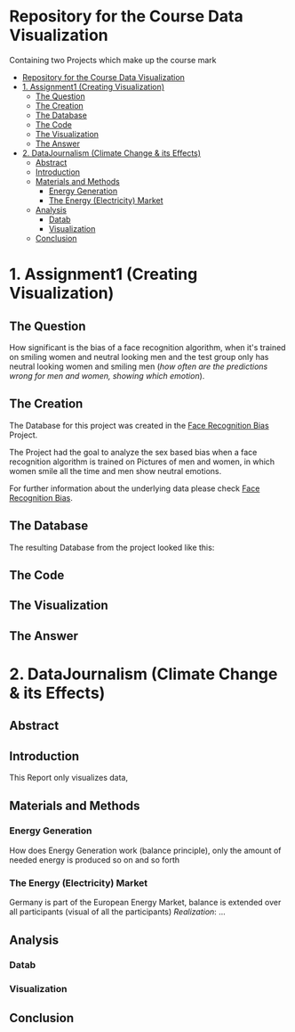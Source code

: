 # Repository for the Course Data Visualization
Containing two Projects which make up the course mark

- [Repository for the Course Data Visualization](#repository-for-the-course-data-visualization)
- [1. Assignment1 (Creating Visualization)](#1-assignment1-creating-visualization)
  - [The Question](#the-question)
  - [The Creation](#the-creation)
  - [The Database](#the-database)
  - [The Code](#the-code)
  - [The Visualization](#the-visualization)
  - [The Answer](#the-answer)
- [2. DataJournalism (Climate Change \& its Effects)](#2-datajournalism-climate-change--its-effects)
  - [Abstract](#abstract)
  - [Introduction](#introduction)
  - [Materials and Methods](#materials-and-methods)
    - [Energy Generation](#energy-generation)
    - [The Energy (Electricity) Market](#the-energy-electricity-market)
  - [Analysis](#analysis)
    - [Datab](#datab)
    - [Visualization](#visualization)
  - [Conclusion](#conclusion)

# 1. Assignment1 (Creating Visualization)
## The Question
How significant is the bias of a face recognition algorithm, when it's trained on smiling women and neutral looking men and the test group only has neutral looking women and smiling men (*how often are the predictions wrong for men and women, showing which emotion*).
## The Creation
The Database for this project was created in the [Face Recognition Bias](https://wandb.ai/elsaesserniklas/4facesbias/reports/Face-Recognition-Bias-Report---Vmlldzo1NjUzNDg3?accessToken=ko7n0bkuhe2512rf4rz2zwfi6njqygqbi6a4ltw4d1sz97bxtj6ttw2hmla78iic) Project.

The Project had the goal to analyze the sex based bias when a face recognition algorithm is trained on Pictures of men and women, in which women smile all the time and men show neutral emotions.

For further information about the underlying data please check [Face Recognition Bias](https://wandb.ai/elsaesserniklas/4facesbias/reports/Face-Recognition-Bias-Report---Vmlldzo1NjUzNDg3?accessToken=ko7n0bkuhe2512rf4rz2zwfi6njqygqbi6a4ltw4d1sz97bxtj6ttw2hmla78iic).
## The Database
The resulting Database from the project looked like this:



## The Code
## The Visualization
## The Answer

# 2. DataJournalism (Climate Change & its Effects)
## Abstract


## Introduction


This Report only visualizes data, 

## Materials and Methods
### Energy Generation
How does Energy Generation work (balance principle), only the amount of needed energy is produced so on and so forth
### The Energy (Electricity) Market
Germany is part of the European Energy Market, balance is extended over all participants (visual of all the participants)
*Realization*: ...

## Analysis
### Datab
### Visualization
## Conclusion
